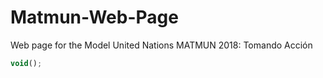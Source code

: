 # Matmun-Web-Page
Web page for the Model United Nations MATMUN 2018: Tomando Acción

```javascript
void();
```
